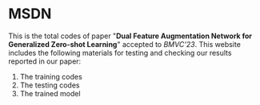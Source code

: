# MSDN

This is the total codes of paper "**Dual Feature Augmentation Network for Generalized Zero-shot Learning**" accepted to *BMVC'23*. This website includes the following materials for testing and checking our results reported in our paper:

1. The training codes
1. The testing codes
2. The trained model